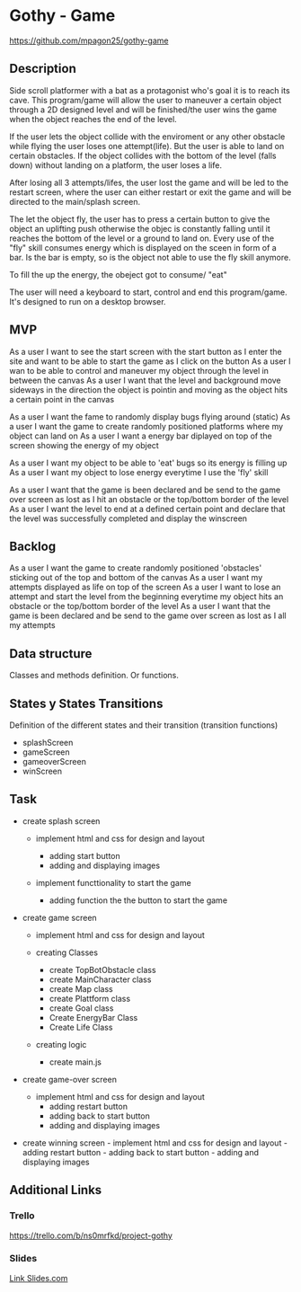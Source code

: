 # Gothy - Game
https://github.com/mpagon25/gothy-game

## Description
Side scroll platformer with a bat as a protagonist who's goal it is to reach its cave.
This program/game will allow the user to maneuver a certain object through a 2D designed level and will be finished/the user wins the game when the object reaches the end of the level.

If the user lets the object collide with the enviroment or any other obstacle while flying the user loses one attempt(life).  But the user is able to land on certain obstacles. If the object collides with the bottom of the level (falls down) without landing on a platform, the user loses a life.

After losing all 3 attempts/lifes, the user lost the game and will be led to the restart screen, where the user can either restart or exit the game and will be directed to the main/splash screen.

The let the object fly, the user has to press a certain button to give the object an uplifting push otherwise the objec is constantly falling until it reaches the bottom of the level or a ground to land on. Every use of the "fly" skill consumes energy which is displayed on the sceen in form of a bar. Is the bar is empty, so is the object not able to use the fly skill anymore.

To fill the up the energy, the obeject got to consume/ "eat"  

The user will need a keyboard to start, control and end this program/game. It's designed to run on a desktop browser.


## MVP

As a user I want to see the start screen with the start button as I enter the site and want to be able to start the game as I click on the button
As a user I wan to be able to control and maneuver my object through the level in between the canvas
As a user I want that the level and background move sideways in the direction the object is pointin and moving as the object hits a certain point in the canvas



As a user I want the fame to randomly display bugs flying around (static)
As a user I want the game to create randomly positioned platforms where my object can land on
As a user I want a energy bar diplayed on top of the screen showing the energy of my object



As a user I want my object to be able to 'eat' bugs so its energy is filling up
As a user I want my object to lose energy everytime I use the 'fly' skill



As a user I want that the game is been declared and be send to the game over screen as lost as I hit an obstacle or the top/bottom border of the level
As a user I want the level to end at a defined certain point and declare that the level was successfully completed and display the winscreen


## Backlog
As a user I want the game to create randomly positioned 'obstacles' sticking out of the top and bottom of the canvas
As a user I want my attempts displayed as life on top of the screen
As a user I want to lose an attempt and start the level from the beginning everytime my object hits an obstacle or the top/bottom border of the level
As a user I want that the game is been declared and be send to the game over screen as lost as I all my attempts 




## Data structure
Classes and methods definition. Or functions.


## States y States Transitions
Definition of the different states and their transition (transition functions)

- splashScreen
- gameScreen
- gameoverScreen
- winScreen


## Task
- create splash screen
	- implement html and css for design and layout
		- adding start button
		- adding and displaying images

	- implement functtionality to start the game
		- adding function the the button to start the game

- create game screen
	- implement html and css for design and layout
	- creating Classes
		- create TopBotObstacle class
		- create MainCharacter class		
		- create Map class
		- create Plattform class
		- create Goal class
		- Create EnergyBar Class
		- Create Life Class
		
	- creating logic
		- create main.js

- create game-over screen
	- implement html and css for design and layout
	 	- adding restart button
	 	- adding back to start button
		- adding and displaying images



- create winning screen
		- implement html and css for design and layout
	 	- adding restart button
	 	- adding back to start button
		- adding and displaying images


## Additional Links


### Trello
https://trello.com/b/ns0mrfkd/project-gothy


### Slides
[Link Slides.com](http://slides.com)
